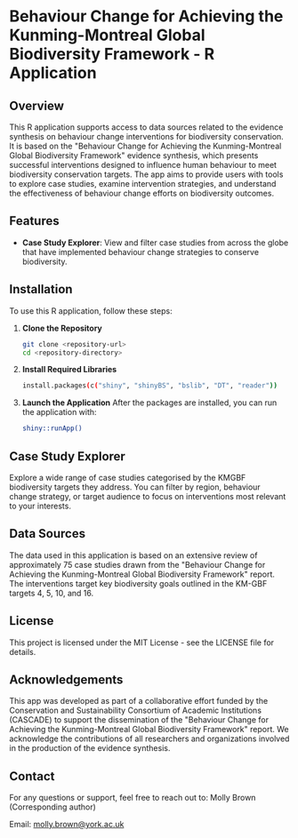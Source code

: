 # Behaviour Change for Achieving the Kunming-Montreal Global Biodiversity Framework - R Application

## Overview

This R application supports access to data sources related to the evidence synthesis on behaviour change interventions for biodiversity conservation. It is based on the "Behaviour Change for Achieving the Kunming-Montreal Global Biodiversity Framework" evidence synthesis, which presents successful interventions designed to influence human behaviour to meet biodiversity conservation targets. The app aims to provide users with tools to explore case studies, examine intervention strategies, and understand the effectiveness of behaviour change efforts on biodiversity outcomes.

## Features

- **Case Study Explorer**: View and filter case studies from across the globe that have implemented behaviour change strategies to conserve biodiversity.

## Installation

To use this R application, follow these steps:

1. **Clone the Repository**
   ```bash
   git clone <repository-url>
   cd <repository-directory>

2. **Install Required Libraries**
   ```bash
   install.packages(c("shiny", "shinyBS", "bslib", "DT", "reader"))

3. **Launch the Application**
   After the packages are installed, you can run the application with:
   ```bash
   shiny::runApp()

## Case Study Explorer

Explore a wide range of case studies categorised by the KMGBF biodiversity targets they address. You can filter by region, behaviour change strategy, or target audience to focus on interventions most relevant to your interests.

## Data Sources

The data used in this application is based on an extensive review of approximately 75 case studies drawn from the "Behaviour Change for Achieving the Kunming-Montreal Global Biodiversity Framework" report. The interventions target key biodiversity goals outlined in the KM-GBF targets 4, 5, 10, and 16.

## License

This project is licensed under the MIT License - see the LICENSE file for details.

## Acknowledgements

This app was developed as part of a collaborative effort funded by the Conservation and Sustainability Consortium of Academic Institutions (CASCADE) to support the dissemination of the "Behaviour Change for Achieving the Kunming-Montreal Global Biodiversity Framework" report. We acknowledge the contributions of all researchers and organizations involved in the production of the evidence synthesis.

## Contact
For any questions or support, feel free to reach out to:
Molly Brown (Corresponding author)

Email: molly.brown@york.ac.uk

